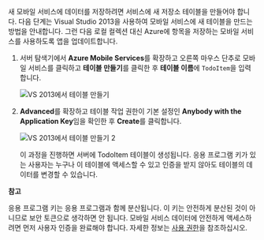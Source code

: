 새 모바일 서비스에 데이터를 저장하려면 서비스에 새 저장소 테이블을 만들어야 합니다. 다음 단계는 Visual Studio
2013을 사용하여 모바일 서비스에 새 테이블을 만드는 방법을 안내합니다. 그런 다음 로컬 컬렉션 대신 Azure에 항목을
저장하는 모바일 서비스를 사용하도록 앱을 업데이트합니다.

1.  서버 탐색기에서 **Azure Mobile Services**를 확장하고 오른쪽 마우스 단추로 모바일 서비스를 클릭하고
    **테이블 만들기**를 클릭한 후 **테이블 이름**에 `TodoItem`을 입력합니다.
    
    ![VS 2013에서 테이블
    만들기](./media/mobile-services-create-new-table-vs2013/mobile-create-table-vs2013.png)

2.  **Advanced**를 확장하고 테이블 작업 권한이 기본 설정인 **Anybody with the Application
    Key**임을 확인한 후 **Create**를 클릭합니다.
    
    ![VS 2013에서 테이블 만들기
    2](./media/mobile-services-create-new-table-vs2013/mobile-create-table-vs2013-2.png)
    
    이 과정을 진행하면 서버에 TodoItem 테이블이 생성됩니다. 응용 프로그램 키가 있는 사용자는 누구나 이 테이블에
    액세스할 수 있고 인증을 받지 않아도 테이블의 데이터를 변경할 수 있습니다.

	<div class="dev-callout">

**참고**

응용 프로그램 키는 응용 프로그램과 함께 분산됩니다. 이 키는 안전하게 분산된 것이 아니므로 보안 토큰으로 생각하면 안
됩니다. 모바일 서비스 데이터에 안전하게 액세스하려면 먼저 사용자 인증을 완료해야 합니다. 자세한 정보는 [사용
권한][1]을 참조하십시오.
</div>




[1]: http://msdn.microsoft.com/en-us/library/windowsazure/jj193161.aspx
